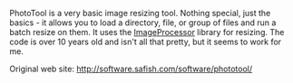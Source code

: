 PhotoTool is a very basic image resizing tool.  Nothing special, just the basics - it allows you to load a directory, file, or group of files and run a batch resize on them.  It uses the [ImageProcessor](http://imageprocessor.org/imageprocessor/) library for resizing.  The code is over 10 years old and isn't all that pretty, but it seems to work for me.

Original web site: http://software.safish.com/software/phototool/
